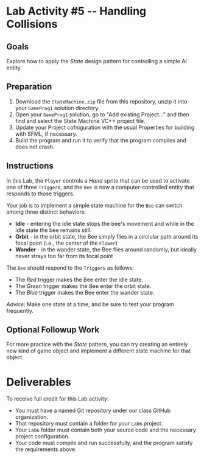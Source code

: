# Lab Activity \#5 -- Handling Collisions

## Goals

Explore how to apply the _State_ design pattern for controlling a simple AI entity.

## Preparation

1. Download the `StateMachine.zip` file from this repository, unzip it into your `GameProg1` solution directory.
2. Open your `GameProg1` solution, go to "Add existing Project..." and then find and select the State Machine VC++ project file.
3. Update your Project cofniguration with the usual Properties for building with SFML, if necessary.
4. Build the program and run it to verify that the program compiles and does not crash.

## Instructions

In this Lab, the `Player` controls a _Hand_ sprite that can be used to activate one of three `Trigger`s, and the `Bee` is now a computer-controlled entity that responds to those triggers.

Your job is to implement a simple state machine for the `Bee` can switch among three distinct behaviors:

- __Idle__ - entering the idle state stops the bee's movement and while in the idle state the bee remains still.
- __Orbit__ - in the orbit state, the Bee simply flies in a circlular path around its focal point (i.e., the center of the `Flower`)
- __Wander__ - in the wander state, the Bee flies around randomly, but ideally never strays too far from its focal point

The `Bee` should respond to the `Trigger`s as follows:

- The _Red_ trigger makes the Bee enter the idle state.
- The _Green_ trigger makes the Bee enter the orbit state.
- The _Blue_ trigger makes the Bee enter the wander state.

_Advice:_ Make one state at a time, and be sure to test your program frequently.

## Optional Followup Work

For more practice with the _State_ pattern, you can try creating an entirely new kind of game object and implement a different state machine for that object.

# Deliverables
To receive full credit for this Lab activity:

- You must have a named Git repository under our class GitHub organization.
- That repository must contain a folder for your `Lab6` project.
- Your `Lab6` folder must contain both your source code and the necessary project configuration.
- Your code must compile and run successfully, and the program satisfy the requirements above.
